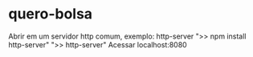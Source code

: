 # quero-bolsa

Abrir em um servidor http comum, exemplo: http-server
">> npm install http-server"
">> http-server"
Acessar localhost:8080
